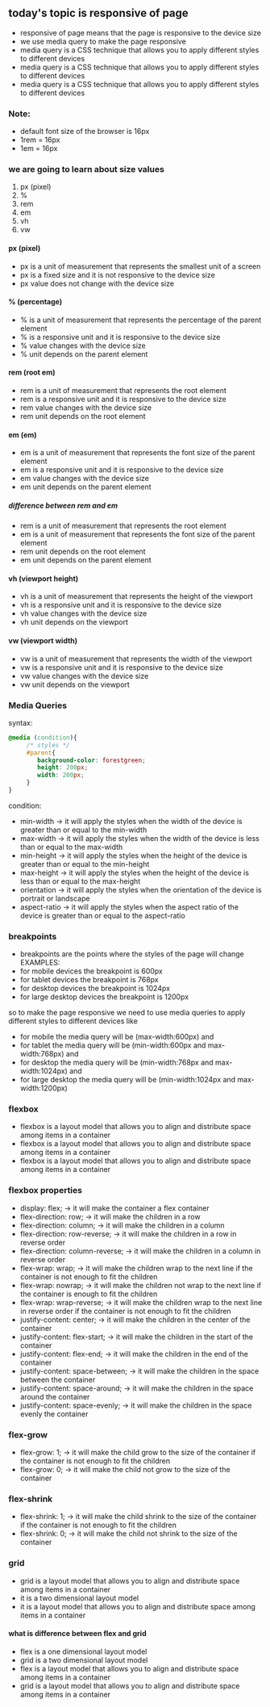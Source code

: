 ## today's topic is responsive of page

- responsive of page means that the page is responsive to the device size
- we use media query to make the page responsive
- media query is a CSS technique that allows you to apply different styles to different devices
- media query is a CSS technique that allows you to apply different styles to different devices
- media query is a CSS technique that allows you to apply different styles to different devices

### Note:
- default font size of the browser is 16px
- 1rem = 16px
- 1em = 16px


### we are going to learn about size values

1. px (pixel)
2. %
3. rem
4. em
5. vh
6. vw


#### px (pixel)
- px is a unit of measurement that represents the smallest unit of a screen
- px is a fixed size and it is not responsive to the device size
- px value does not change with the device size


#### % (percentage)
- % is a unit of measurement that represents the percentage of the parent element
- % is a responsive unit and it is responsive to the device size
- % value changes with the device size
- % unit depends on the parent element


#### rem (root em)
- rem is a unit of measurement that represents the root element
- rem is a responsive unit and it is responsive to the device size
- rem value changes with the device size
- rem unit depends on the root element


#### em (em)
- em is a unit of measurement that represents the font size of the parent element
- em is a responsive unit and it is responsive to the device size
- em value changes with the device size
- em unit depends on the parent element


##### difference between rem and em
- rem is a unit of measurement that represents the root element
- em is a unit of measurement that represents the font size of the parent element
- rem unit depends on the root element
- em unit depends on the parent element

#### vh (viewport height)
- vh is a unit of measurement that represents the height of the viewport
- vh is a responsive unit and it is responsive to the device size
- vh value changes with the device size
- vh unit depends on the viewport


#### vw (viewport width)
- vw is a unit of measurement that represents the width of the viewport
- vw is a responsive unit and it is responsive to the device size
- vw value changes with the device size
- vw unit depends on the viewport


### Media Queries 

syntax:
```css
@media (condition){
     /* styles */
     #parent{
        background-color: forestgreen;
        height: 200px;
        width: 200px;
     }
}
```
condition:
- min-width -> it will apply the styles when the width of the device is greater than or equal to the min-width
- max-width -> it will apply the styles when the width of the device is less than or equal to the max-width
- min-height -> it will apply the styles when the height of the device is greater than or equal to the min-height
- max-height -> it will apply the styles when the height of the device is less than or equal to the max-height
- orientation -> it will apply the styles when the orientation of the device is portrait or landscape
- aspect-ratio -> it will apply the styles when the aspect ratio of the device is greater than or equal to the aspect-ratio


### breakpoints

- breakpoints are the points where the styles of the page will change
 EXAMPLES:
 - for mobile devices the breakpoint is 600px
 - for tablet devices the breakpoint is 768px
 - for desktop devices the breakpoint is 1024px
 - for large desktop devices the breakpoint is 1200px

 so to make the page responsive we need to use media queries to apply different styles to different devices
 like 
 - for mobile the media query will be (max-width:600px) and
 - for tablet the media query will be (min-width:600px and max-width:768px) and
 - for desktop the media query will be (min-width:768px and max-width:1024px) and
 - for large desktop the media query will be (min-width:1024px and max-width:1200px)

### flexbox

- flexbox is a layout model that allows you to align and distribute space among items in a container
- flexbox is a layout model that allows you to align and distribute space among items in a container
- flexbox is a layout model that allows you to align and distribute space among items in a container

### flexbox properties
- display: flex; -> it will make the container a flex container
- flex-direction: row; -> it will make the children in a row
- flex-direction: column; -> it will make the children in a column
- flex-direction: row-reverse; -> it will make the children in a row in reverse order
- flex-direction: column-reverse; -> it will make the children in a column in reverse order
- flex-wrap: wrap; -> it will make the children wrap to the next line if the container is not enough to fit the children
- flex-wrap: nowrap; -> it will make the children not wrap to the next line if the container is enough to fit the children
- flex-wrap: wrap-reverse; -> it will make the children wrap to the next line in reverse order if the container is not enough to fit the children
- justify-content: center; -> it will make the children in the center of the container
- justify-content: flex-start; -> it will make the children in the start of the container
- justify-content: flex-end; -> it will make the children in the end of the container
- justify-content: space-between; -> it will make the children in the space between the container
- justify-content: space-around; -> it will make the children in the space around the container
- justify-content: space-evenly; -> it will make the children in the space evenly the container


### flex-grow
- flex-grow: 1; -> it will make the child grow to the size of the container if the container is not enough to fit the children
- flex-grow: 0; -> it will make the child not grow to the size of the container


### flex-shrink
- flex-shrink: 1; -> it will make the child shrink to the size of the container if the container is not enough to fit the children
- flex-shrink: 0; -> it will make the child not shrink to the size of the container

### grid
- grid is a layout model that allows you to align and distribute space among items in a container
- it is a two dimensional layout model
- it is a layout model that allows you to align and distribute space among items in a container

#### what is difference between flex and grid
- flex is a one dimensional layout model
- grid is a two dimensional layout model
- flex is a layout model that allows you to align and distribute space among items in a container
- grid is a layout model that allows you to align and distribute space among items in a container